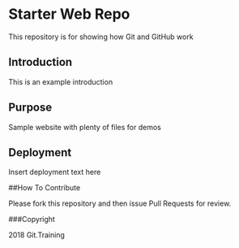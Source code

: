 # Starter Web Repo

This repository is for showing how Git and GitHub work

## Introduction

This is an example introduction

## Purpose

Sample website with plenty of files for demos

## Deployment

Insert deployment text here

##How To Contribute

Please fork this repository and then issue Pull Requests for review.

###Copyright

2018 Git.Training